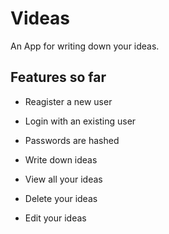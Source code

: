 # Videas

An App for writing down your ideas.

## Features so far

* Reagister a new user

* Login with an existing user

* Passwords are hashed

* Write down ideas

* View all your ideas

* Delete your ideas

* Edit your ideas